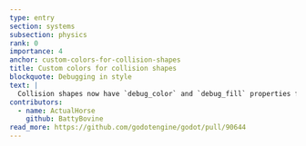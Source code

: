 ```yaml
---
type: entry
section: systems
subsection: physics
rank: 0
importance: 4
anchor: custom-colors-for-collision-shapes
title: Custom colors for collision shapes
blockquote: Debugging in style
text: |
  Collision shapes now have `debug_color` and `debug_fill` properties for you to customize in the editor. If "Visible Collision Shapes" is enabled in the debug menu, you can even change these at runtime.
contributors:
  - name: ActualHorse
    github: BattyBovine
read_more: https://github.com/godotengine/godot/pull/90644
---
```

